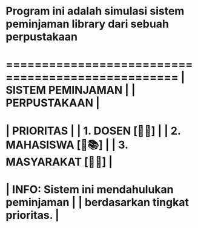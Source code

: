 # Program ini adalah simulasi sistem peminjaman library dari sebuah perpustakaan 
==================================================
|               SISTEM PEMINJAMAN               |
|                PERPUSTAKAAN                    |
==================================================
| PRIORITAS                                      |
| 1. DOSEN       [📘📖]                          |
| 2. MAHASISWA   [📗📚]                          |
| 3. MASYARAKAT  [📙📂]                          |
==================================================
| INFO: Sistem ini mendahulukan peminjaman       |
| berdasarkan tingkat prioritas.                 |
==================================================
